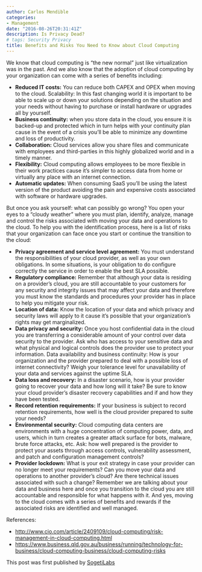 ```yaml
---
author: Carlos Mendible
categories:
- Management
date: "2016-08-26T20:31:41Z"
description: Is Privacy Dead?
# tags: Security Privacy
title: Benefits and Risks You Need to Know about Cloud Computing
---
```


We know that cloud computing is “the new normal” just like virtualization was in the past. And we also know that the adoption of cloud computing by your organization can come with a series of benefits including:

* **Reduced IT costs:** You can reduce both CAPEX and OPEX when moving to the cloud.
Scalability: In this fast changing world it is important to be able to scale up or down your solutions depending on the situation and your needs without having to purchase or install hardware or upgrades all by yourself.
* **Business continuity:** when you store data in the cloud, you ensure it is backed-up and protected which in turn helps with your continuity plan cause in the event of a crisis you’ll be able to minimize any downtime and loss of productivity.
* **Collaboration:** Cloud services allow you share files and communicate with employees and third-parties in this highly globalized world and in a timely manner.
* **Flexibility:** Cloud computing allows employees to be more flexible in their work practices cause it’s simpler to access data from home or virtually any place with an internet connection.
* **Automatic updates:** When consuming SaaS you’ll be using the latest version of the product avoiding the pain and expensive costs associated with software or hardware upgrades.

But once you ask yourself: what can possibly go wrong? You open your eyes to a “cloudy weather” where you must plan, identify, analyze, manage and control the risks associated with moving your data and operations to the cloud.
To help you with the identification process, here is a list of risks that your organization can face once you start or continue the transition to the cloud:

* **Privacy agreement and service level agreement:** You must understand the responsibilities of your cloud provider, as well as your own obligations. In some situations, is your obligation to do configure correctly the service in order to enable the best SLA possible.
* **Regulatory compliance:** Remember that although your data is residing on a provider’s cloud, you are still accountable to your customers for any security and integrity issues that may affect your data and therefore you must know the standards and procedures your provider has in place to help you mitigate your risk.
* **Location of data:** Know the location of your data and which privacy and security laws will apply to it cause it’s possible that your organization’s rights may get marginalized.
* **Data privacy and security:** Once you host confidential data in the cloud you are transferring a considerable amount of your control over data security to the provider. Ask who has access to your sensitive data and what physical and logical controls does the provider use to protect your information.
Data availability and business continuity: How is your organization and the provider prepared to deal with a possible loss of internet connectivity? Weigh your tolerance level for unavailability of your data and services against the uptime SLA.
* **Data loss and recovery:** In a disaster scenario, how is your provider going to recover your data and how long will it take? Be sure to know your cloud provider’s disaster recovery capabilities and if and how they have been tested.
* **Record retention requirements:** If your business is subject to record retention requirements, how well is the cloud provider prepared to suite your needs?
* **Environmental security:** Cloud computing data centers are environments with a huge concentration of computing power, data, and users, which in turn creates a greater attack surface for bots, malware, brute force attacks, etc. Ask: how well prepared is the provider to protect your assets through access controls, vulnerability assessment, and patch and configuration management controls?
* **Provider lockdown:** What is your exit strategy in case your provider can no longer meet your requirements? Can you move your data and operations to another provider’s cloud? Are there technical issues associated with such a change?
Remember we are talking about your data and business here and once you transition to the cloud you are still accountable and responsible for what happens with it. And yes, moving to the cloud comes with a series of benefits and rewards if the associated risks are identified and well managed.

References:
* http://www.cio.com/article/2409109/cloud-computing/risk-management-in-cloud-computing.html
* https://www.business.qld.gov.au/business/running/technology-for-business/cloud-computing-business/cloud-computing-risks

This post was first published by [SogetiLabs](http://labs.sogeti.com/6-benefits-9-risks-need-know-cloud-computing/)